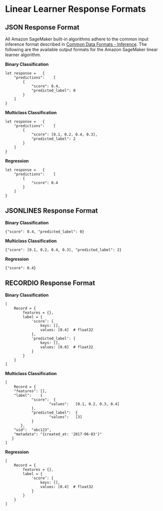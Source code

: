 # Linear Learner Response Formats<a name="LL-in-formats"></a>

## JSON Response Format<a name="LL-json"></a>

All Amazon SageMaker built\-in algorithms adhere to the common input inference format described in [Common Data Formats \- Inference](https://docs.aws.amazon.com/sagemaker/latest/dg/cdf-inference.html)\. The following are the available output formats for the Amazon SageMaker linear learner algorithm\.

**Binary Classification**

```
let response =   {
    "predictions":    [
        {
            "score": 0.4,
            "predicted_label": 0
        } 
    ]
}
```

**Multiclass Classification**

```
let response =   {
    "predictions":    [
        {
            "score": [0.1, 0.2, 0.4, 0.3],
            "predicted_label": 2
        } 
    ]
}
```

**Regression**

```
let response =   {
    "predictions":    [
        {
            "score": 0.4
        } 
    ]
}
```

## JSONLINES Response Format<a name="LL-jsonlines"></a>

**Binary Classification**

```
{"score": 0.4, "predicted_label": 0}
```

**Multiclass Classification**

```
{"score": [0.1, 0.2, 0.4, 0.3], "predicted_label": 2}
```

**Regression**

```
{"score": 0.4}
```

## RECORDIO Response Format<a name="LL-recordio"></a>

**Binary Classification**

```
[
    Record = {
        features = {},
        label = {
            'score’: {
                keys: [],
                values: [0.4]  # float32
            },
            'predicted_label': {
                keys: [],
                values: [0.0]  # float32
            }
        }
    }
]
```

**Multiclass Classification**

```
[
    Record = {
    "features": [],
    "label":    {
            "score":  {
                    "values":   [0.1, 0.2, 0.3, 0.4]   
            },
            "predicted_label":  {
                    "values":   [3]
            }
       },
    "uid":  "abc123",
    "metadata": "{created_at: '2017-06-03'}"
   }
]
```

**Regression**

```
[
    Record = {
        features = {},
        label = {
            'score’: {
                keys: [],
                values: [0.4]  # float32
            }   
        }
    }
]
```